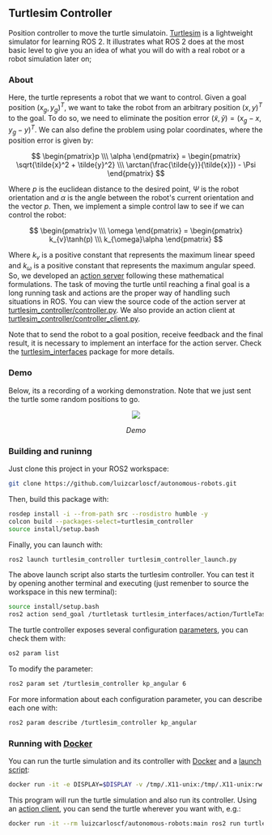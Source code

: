 ## Turtlesim Controller

Position controller to move the turtle simulatoin. [Turtlesim] is a lightweight simulator for learning ROS 2. It illustrates what ROS 2 does at the most basic level to give you an idea of what you will do with a real robot or a robot simulation later on;

### About

Here, the turtle represents a robot that we want to control. Given a goal position $(x_g, y_g)^T$, we want to take the robot from an arbitrary position $(x, y)^T$ to the goal. To do so, we need to eliminate the position error $(\tilde{x},\tilde{y})=(x_g - x, y_g - y)^T$. We can also define the problem using polar coordinates, where the position error is given by:

$$ \begin{pmatrix}p \\\ \alpha \end{pmatrix} = \begin{pmatrix} \sqrt{\tilde{x}^2 + \tilde{y}^2} \\\ \arctan(\frac{\tilde{y}}{\tilde{x}}) - \Psi \end{pmatrix} $$

Where $p$ is the euclidean distance to the desired point, $\Psi$ is the robot orientation and $\alpha$ is the angle between the robot's current orientation and the vector $p$. Then, we implement a simple control law to see if we can control the robot:

$$ \begin{pmatrix}v \\\ \omega \end{pmatrix} = \begin{pmatrix} k_{v}\tanh(p) \\\ k_{\omega}\alpha \end{pmatrix} $$

Where $k_{v}$ is a positive constant that represents the maximum linear speed and $k_{\omega}$ is a positive constant that represents the maximum angular speed. So, we developed an [action server] following these mathematical formulations. The task of moving the turtle until reaching a final goal is a long running task and actions are the proper way of handling such situations in ROS. You can view the source code of the action server at [turtlesim_controller/controller.py](turtlesim_controller/controller.py). We also provide an action client at [turtlesim_controller/controller_client.py](turtlesim_controller/controller_client.py).

Note that to send the robot to a goal position, receive feedback and the final result, it is necessary to implement an interface for the action server. Check the [turtlesim_interfaces](../turtlesim_interfaces/) package for more details.

### Demo

Below, its a recording of a working demonstration. Note that we just sent the turtle some random positions to go.

<p align="center">
    <img src="images/1.gif?raw=true" />
</p>
<p align="center">
    <em>Demo</em>
</p>

### Building and runinng

Just clone this project in your ROS2 workspace:
```bash
git clone https://github.com/luizcarloscf/autonomous-robots.git
```

Then, build this package with:
```bash
rosdep install -i --from-path src --rosdistro humble -y
colcon build --packages-select=turtlesim_controller
source install/setup.bash
```

Finally, you can launch with:
```bash
ros2 launch turtlesim_controller turtlesim_controller_launch.py
```

The above launch script also starts the turtlesim controller. You can test it by opening another terminal and executing (just remenber to source the workspace in this new terminal):
```bash
source install/setup.bash
ros2 action send_goal /turtletask turtlesim_interfaces/action/TurtleTask "{x: 1.0, y: 10.0}"
```

The turtle controller exposes several configuration [parameters], you can check them with:

```bash
os2 param list
```

To modify the parameter:
```bash
ros2 param set /turtlesim_controller kp_angular 6
```

For more information about each configuration parameter, you can describe each one with:
```bash
ros2 param describe /turtlesim_controller kp_angular
```

### Running with [Docker]

You can run the turtle simulation and its controller with [Docker] and a [launch script](launch/turtlesim_controller_launch.py):

```bash
docker run -it -e DISPLAY=$DISPLAY -v /tmp/.X11-unix:/tmp/.X11-unix:rw --rm luizcarloscf/autonomous-robots:main ros2 launch turtlesim_controller turtlesim_controller_launch.py
```

This program will run the turtle simulation and also run its controller. Using an [action client](turtlesim_controller/controller_client.py), you can send the turtle wherever you want with, e.g.:

```bash
docker run -it --rm luizcarloscf/autonomous-robots:main ros2 run turtlesim_controller client -x 5 -y 8
```

[Turtlesim]: https://index.ros.org/p/turtlesim/github-ros-ros_tutorials/
[action server]: https://docs.ros.org/en/humble/Tutorials/Beginner-CLI-Tools/Understanding-ROS2-Actions/Understanding-ROS2-Actions.html
[Docker]: https://www.docker.com/
[parameters]: https://docs.ros.org/en/humble/Tutorials/Beginner-CLI-Tools/Understanding-ROS2-Parameters/Understanding-ROS2-Parameters.html